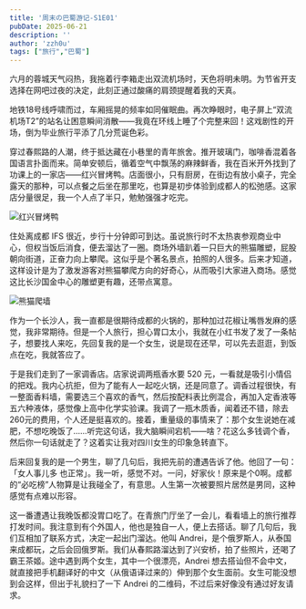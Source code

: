 ```yaml
---
title: '周末の巴蜀游记-S1E01'
pubDate: 2025-06-21
description: ''
author: 'zzh0u'
tags: ["旅行","巴蜀"]
---
```


六月的蓉城天气闷热，我拖着行李箱走出双流机场时，天色将明未明。为节省开支选择在网吧过夜的决定，此刻正通过酸痛的肩颈提醒着我的天真。

地铁18号线呼啸而过，车厢摇晃的频率如同催眠曲。再次睁眼时，电子屏上“双流机场T2”的站名让困意瞬间消散——我竟在环线上睡了个完整来回！这戏剧性的开场，倒为毕业旅行平添了几分荒诞色彩。

穿过春熙路的人潮，终于抵达藏在小巷里的青年旅舍。推开玻璃门，咖啡香混着各国语言扑面而来。简单安顿后，循着空气中飘荡的麻辣鲜香，我在百米开外找到了功课上的一家店——红兴冒烤鸭。店面很小，只有厨房，在街边有放小桌子，完全露天的那种，可以点餐之后坐在那里吃，也算是初步体验到成都人的松弛感‌。这家店分量很足，我一个人点了半只，勉勉强强才吃完。

![红兴冒烤鸭](/images/blog/chengdu-roast-duck.jpeg)

住处离成都 IFS 很近，步行十分钟即可到达。虽说旅行时不太热衷参观商业中心，但权当饭后消食，便去溜达了一圈。商场外墙趴着一只巨大的熊猫雕塑，屁股朝向街道，正奋力向上攀爬。这似乎是个著名景点，拍照的人很多。后来才知道，这样设计是为了激发游客对熊猫攀爬方向的好奇心，从而吸引大家进入商场。感觉这比长沙国金中心的雕塑更有趣，还带点寓意。

![熊猫爬墙](/images/blog/chengdu-panda.jpeg)

作为一个长沙人，我一直都是很期待成都的火锅的，那种加过花椒让嘴唇发麻的感觉，我非常期待。但是一个人旅行，担心胃口太小，我就在小红书发了发了一条帖子，想要找人来吃，先回复我的是一个女生，说是现在还早，可以先去逛逛，到饭点在吃，我就答应了。

于是我们走到了一家调香店。店家说调两瓶香水要 520 元，一看就是吸引小情侣的把戏。我内心抗拒，但为了能有人一起吃火锅，还是同意了。调香过程很快，有一整面香料墙，需要选三个喜欢的香气，然后按配料表比例混合，再加入定香液等五六种液体，感觉像上高中化学实验课。我调了一瓶木质香，闻着还不错，除去260元的费用，个人还是挺喜欢的。接着，重量级的事情来了：那个女生说她在减肥，不想吃晚饭了……听完这句话，我大脑瞬间宕机——啥？花这么多钱调个香，然后你一句话就走了？这着实让我对四川女生的印象急转直下。

后来回复我的是一个男生，聊了几句后，我把先前的遭遇告诉了他。他回了一句：「女人事儿多 也正常」。我一听，感觉不对。一问，好家伙！原来是个0啊。成都的“必吃榜”人物算是让我碰全了，有意思。人生第一次被要照片居然是男同，这种感觉有点难以形容。

这一番遭遇让我晚饭都没胃口吃了。在青旅门厅坐了一会儿，看看墙上的旅行推荐打发时间。我注意到有个外国人，他也是独自一人，便上去搭话。聊了几句后，我们互相加了联系方式，决定一起出门溜达。他叫 Andrei，是个俄罗斯人，从泰国来成都玩，之后会回俄罗斯。我们从春熙路溜达到了兴安桥，拍了些照片，还喝了霸王茶姬。途中遇到两个女生，其中一个很漂亮，Andrei 想去搭讪但不会中文，就直接把手机翻译好的中文（从俄语译过来的）伸到那个女生面前。女生可能没想到会这样，但出于礼貌扫了一下 Andrei 的二维码，不过后来好像没有通过好友请求。

